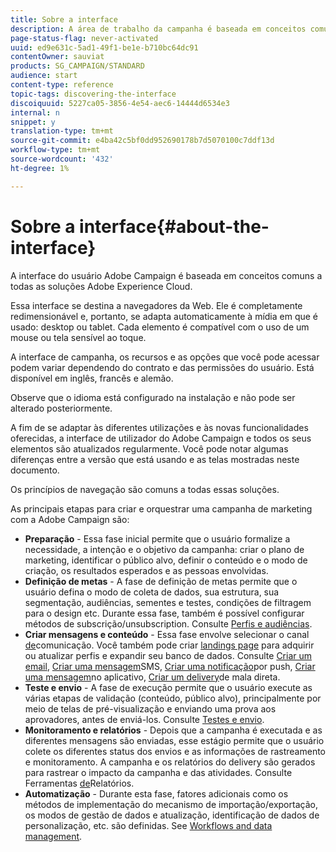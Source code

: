 ```yaml
---
title: Sobre a interface
description: A área de trabalho da campanha é baseada em conceitos comuns a todas as soluções da Adobe Experience Cloud.
page-status-flag: never-activated
uuid: ed9e631c-5ad1-49f1-be1e-b710bc64dc91
contentOwner: sauviat
products: SG_CAMPAIGN/STANDARD
audience: start
content-type: reference
topic-tags: discovering-the-interface
discoiquuid: 5227ca05-3856-4e54-aec6-14444d6534e3
internal: n
snippet: y
translation-type: tm+mt
source-git-commit: e4ba42c5bf0dd952690178b7d5070100c7ddf13d
workflow-type: tm+mt
source-wordcount: '432'
ht-degree: 1%

---
```



# Sobre a interface{#about-the-interface}

A interface do usuário Adobe Campaign é baseada em conceitos comuns a todas as soluções Adobe Experience Cloud.

Essa interface se destina a navegadores da Web. Ele é completamente redimensionável e, portanto, se adapta automaticamente à mídia em que é usado: desktop ou tablet. Cada elemento é compatível com o uso de um mouse ou tela sensível ao toque.

A interface de campanha, os recursos e as opções que você pode acessar podem variar dependendo do contrato e das permissões do usuário. Está disponível em inglês, francês e alemão.

Observe que o idioma está configurado na instalação e não pode ser alterado posteriormente.

A fim de se adaptar às diferentes utilizações e às novas funcionalidades oferecidas, a interface de utilizador do Adobe Campaign e todos os seus elementos são atualizados regularmente. Você pode notar algumas diferenças entre a versão que está usando e as telas mostradas neste documento.

Os princípios de navegação são comuns a todas essas soluções.

As principais etapas para criar e orquestrar uma campanha de marketing com a Adobe Campaign são:

* **Preparação** - Essa fase inicial permite que o usuário formalize a necessidade, a intenção e o objetivo da campanha: criar o plano de marketing, identificar o público alvo, definir o conteúdo e o modo de criação, os resultados esperados e as pessoas envolvidas.
* **Definição de metas** - A fase de definição de metas permite que o usuário defina o modo de coleta de dados, sua estrutura, sua segmentação, audiências, sementes e testes, condições de filtragem para o design etc. Durante essa fase, também é possível configurar métodos de subscrição/unsubscription. Consulte [Perfis e audiências](../../audiences/using/about-profiles.md).
* **Criar mensagens e conteúdo** - Essa fase envolve selecionar o canal [de](../../channels/using/get-started-communication-channels.md)comunicação. Você também pode criar [landings page](../../channels/using/getting-started-with-landing-pages.md) para adquirir ou atualizar perfis e expandir seu banco de dados. Consulte [Criar um email](../../channels/using/creating-an-email.md), [Criar uma mensagem](../../channels/using/creating-an-sms-message.md)SMS, [Criar uma notificação](../../channels/using/preparing-and-sending-a-push-notification.md)por push, [Criar uma mensagem](../../channels/using/about-in-app-messaging.md)no aplicativo, [Criar um delivery](../../channels/using/creating-the-direct-mail.md)de mala direta.
* **Teste e envio** - A fase de execução permite que o usuário execute as várias etapas de validação (conteúdo, público alvo), principalmente por meio de telas de pré-visualização e enviando uma prova aos aprovadores, antes de enviá-los. Consulte [Testes e envio](../../sending/using/get-started-sending-messages.md).
* **Monitoramento e relatórios** - Depois que a campanha é executada e as diferentes mensagens são enviadas, esse estágio permite que o usuário colete os diferentes status dos envios e as informações de rastreamento e monitoramento. A campanha e os relatórios do delivery são gerados para rastrear o impacto da campanha e das atividades. Consulte Ferramentas [de](../../reporting/using/about-dynamic-reports.md)Relatórios.
* **Automatização** - Durante esta fase, fatores adicionais como os métodos de implementação do mecanismo de importação/exportação, os modos de gestão de dados e atualização, identificação de dados de personalização, etc. são definidas. See [Workflows and data management](../../automating/using/get-started-workflows.md).